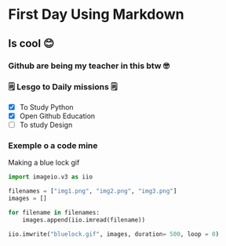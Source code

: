 # First Day Using Markdown
## Is cool 😊


### Github are being my teacher in this btw 🤓

### 🗒️ Lesgo to Daily missions 🗒️
- [x] To Study Python 
- [x] Open Github Education
- [ ] To study Design

### Exemple o a code mine
Making a blue lock gif 

```py
import imageio.v3 as iio

filenames = ["img1.png", "img2.png", "img3.png"]
images = []

for filename in filenames:
    images.append(iio.imread(filename))

iio.imwrite("bluelock.gif", images, duration= 500, loop = 0)
```
